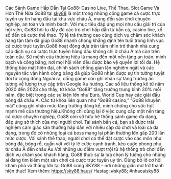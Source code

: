 Các Sảnh Game Hấp Dẫn Tại Go88: Casino Live, Thể Thao, Slot Game Và Hơn Thế Nữa
Go88 tại  [sky88](https://sky88.haus/) là một trong những cổng game cá cược trực tuyến uy tín hàng đầu tại khu vực châu Á, mang đến sân chơi chuyên nghiệp, an toàn và minh bạch. Với mục tiêu đáp ứng mọi nhu cầu giải trí của hội viên, Go88 hội tụ đầy đủ các trò chơi hấp dẫn từ bắn cá, casino live, xổ số đến cá cược thể thao. Tỷ lệ trả thưởng cao cùng dịch vụ chăm sóc khách hàng tận tâm đã giúp Go88 nhanh chóng khẳng định tên tuổi trong lĩnh vực cá cược trực tuyến.Go88 hoạt động dựa trên tầm nhìn trở thành nhà cung cấp dịch vụ cá cược trực tuyến hàng đầu không chỉ ở châu Á mà còn trên toàn cầu. Sứ mệnh của thương hiệu là mang đến một nền tảng an toàn, minh bạch và công bằng, nơi mọi hội viên đều được bảo vệ quyền lợi tối đa. Hệ thống bảo mật hiện đại, chính sách chống gian lận nghiêm ngặt và các nguyên tắc vận hành công bằng đã giúp Go88 nhận được sự tin tưởng tuyệt đối từ cộng đồng.Ngoài ra, cổng game còn ghi nhận sự tăng trưởng ấn tượng về lượng truy cập trên Google Xu hướng. Các số liệu thống kê từ năm 2020 đến 2023 cho thấy, từ khóa “Go88” tăng trưởng trung bình 30% mỗi năm, đặc biệt trong các sự kiện lớn như Euro, World Cup hay các giải đấu bóng đá châu Á. Các từ khóa liên quan như “Go88 casino,” “Go88 khuyến mãi” cũng ghi nhận mức tăng trưởng đáng kể, minh chứng cho sức hút mạnh mẽ của thương hiệu.Không chỉ dừng lại ở việc cung cấp một nền tảng cá cược chuyên nghiệp, Go88 còn sở hữu hệ thống sảnh game đa dạng, đáp ứng sở thích của mọi người chơi. Tại sảnh bắn cá, bạn sẽ được trải nghiệm cảm giác săn thưởng hấp dẫn với nhiều cấp độ chơi và loài cá đa dạng, trong đó có những loại cá boss mang lại phần thưởng lớn gấp 200 lần mức cược. Với sảnh thể thao, người chơi có thể đặt cược vào các môn như bóng đá, bóng rổ, quần vợt với tỷ lệ cược cạnh tranh, kèo cược phong phú từ châu Á đến châu Âu.Với những ưu điểm vượt trội từ hệ thống trò chơi đến dịch vụ chăm sóc khách hàng, Go88 thực sự là lựa chọn lý tưởng cho những ai đang tìm kiếm một sân chơi cá cược trực tuyến uy tín. Đừng bỏ lỡ cơ hội khám phá và thắng lớn tại Go88 cùng SKY88 – nơi những giấc mơ trở thành hiện thực!
Xem thêm: https://sky88.haus/
Hastag: #sky88; #nhacaisky88


